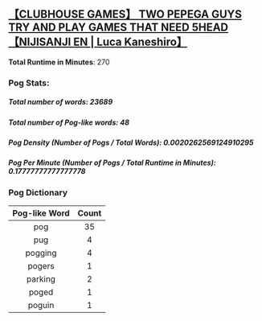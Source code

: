 ## [【CLUBHOUSE GAMES】 TWO PEPEGA GUYS TRY AND PLAY GAMES THAT NEED 5HEAD【NIJISANJI EN | Luca Kaneshiro】](https://www.youtube.com/watch?v=nJyJ3cWOOLk)
**Total Runtime in Minutes**: 270

### **Pog Stats:**

##### **Total number of words**: 23689

##### **Total number of Pog-like words**: 48

##### **Pog Density (Number of Pogs / Total Words)**: 0.0020262569124910295

##### **Pog Per Minute (Number of Pogs / Total Runtime in Minutes)**: 0.17777777777777778

### **Pog Dictionary**
**Pog-like Word** | **Count**
:---: | :---:
pog | 35
pug | 4
pogging | 4
pogers | 1
parking | 2
poged | 1
poguin | 1
